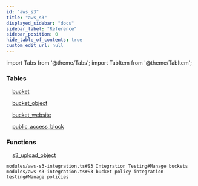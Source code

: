 ```yaml
---
id: "aws_s3"
title: "aws_s3"
displayed_sidebar: "docs"
sidebar_label: "Reference"
sidebar_position: 0
hide_table_of_contents: true
custom_edit_url: null
---
```


import Tabs from '@theme/Tabs';
import TabItem from '@theme/TabItem';

<Tabs>
  <TabItem value="Components" label="Components" default>

### Tables

    [bucket](../../classes/aws_s3_entity_bucket.Bucket)

    [bucket_object](../../classes/aws_s3_entity_bucket_object.BucketObject)

    [bucket_website](../../classes/aws_s3_entity_bucket_website.BucketWebsite)

    [public_access_block](../../classes/aws_s3_entity_public_access_block.PublicAccessBlock)

### Functions
    [s3_upload_object](../../classes/aws_s3_rpcs_s3_upload_object.S3UploadObjectRpc)

</TabItem>
  <TabItem value="Code examples" label="Code examples">

```testdoc
modules/aws-s3-integration.ts#S3 Integration Testing#Manage buckets
modules/aws-s3-integration.ts#S3 bucket policy integration testing#Manage policies
```

</TabItem>
</Tabs>
